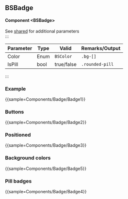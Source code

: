 ﻿## BSBadge
#### Component \<BSBadge\>
See [shared](layout/shared) for additional parameters    
:::

| Parameter | Type           | Valid          | Remarks/Output  | 
|-----------|----------------|----------------|-----------------|
| Color     | Enum           | `BSColor`      | `.bg-[]`        | {.table-striped}  
| IsPill    | bool           | true/false     | `.rounded-pill` |

:::

### Example

{{sample=Components/Badge/Badge1}}

### Buttons

{{sample=Components/Badge/Badge2}}

### Positioned

{{sample=Components/Badge/Badge3}}

### Background colors

{{sample=Components/Badge/Badge5}}

### Pill badges

{{sample=Components/Badge/Badge4}}

